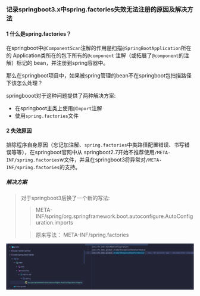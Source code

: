 ### 记录springboot3.x中spring.factories失效无法注册的原因及解决方法

#### 1 什么是spring.factories？

​ 在springboot中`@ComponentScan`注解的作用是扫描`@SpringBootApplication`所在的 Application类所在的包下所有的`@component`
注解（或拓展了`@component`的注解）标记的 bean，并注册到spring容器中。

​ 那么在springboot项目中，如果被spring管理的bean不在springboot包扫描路径下该怎么处理？

springbooot对于这种问题提供了两种解决方案:

+ 在springboot主类上使用`@Import`注解
+ 使用`spring.factories`文件

#### 2 失效原因

​ 排除程序自身原因（忘记加注解、`spring.factories`中类路径配置错误、书写错误等等），在springboot官网中从
springboot2.7开始不推荐使用`/META-INF/spring.factories`w文件，并且在springboot3将异常对`/META-INF/spring.factories`的支持。

##### 解决方案

> 对于springboot3后换了一个新的写法:
>
> > META-INF/spring/org.springframework.boot.autoconfigure.AutoConfiguration.imports
>
>
>
> > 原来写法：
> > META-INF/spring.factories
>


![](../resources/images/springboot3.x中spring.factories失效无法注册的原因及解决方法.png)
